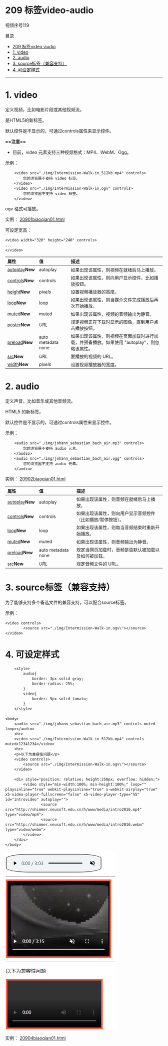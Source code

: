 # 209 标签video-audio

视频序号119

目录
- [209 标签video-audio](#209-标签video-audio)
- [1. video](#1-video)
- [2. audio](#2-audio)
- [3. source标签（兼容支持）](#3-source标签兼容支持)
- [4. 可设定样式](#4-可设定样式)


***

# 1. video

定义视频，比如电影片段或其他视频流。

是HTML5的新标签。

默认控件是不显示的，可通过controls属性来显示控件。

**==注意==**

* 目前，video 元素支持三种视频格式：MP4、WebM、Ogg。

示例：

```
    <video src="./img/Intermission-Walk-in_512kb.mp4" controls>
        您的浏览器不支持 video 标签。
    </video>
    <video src="./img/Intermission-Walk-in.ogv" controls>
        您的浏览器不支持 video 标签。
    </video>
```

ogv 格式可播放。

实例： [20901biaoqian01.html](20901biaoqian01.html) 

可设定宽高：

```
<video width="320" height="240" controls>
...
</video>
```

| 属性                                                         | 值                 | 描述                                                         |
| :----------------------------------------------------------- | :----------------- | :----------------------------------------------------------- |
| [autoplay](https://www.runoob.com/tags/att-video-autoplay.html)**New** | autoplay           | 如果出现该属性，则视频在就绪后马上播放。                     |
| [controls](https://www.runoob.com/tags/att-video-controls.html)**New** | controls           | 如果出现该属性，则向用户显示控件，比如播放按钮。             |
| [height](https://www.runoob.com/tags/att-video-height.html)**New** | *pixels*           | 设置视频播放器的高度。                                       |
| [loop](https://www.runoob.com/tags/att-video-loop.html)**New** | loop               | 如果出现该属性，则当媒介文件完成播放后再次开始播放。         |
| [muted](https://www.runoob.com/tags/att-video-muted.html)**New** | muted              | 如果出现该属性，视频的音频输出为静音。                       |
| [poster](https://www.runoob.com/tags/att-video-poster.html)**New** | *URL*              | 规定视频正在下载时显示的图像，直到用户点击播放按钮。         |
| [preload](https://www.runoob.com/tags/att-video-preload.html)**New** | auto metadata none | 如果出现该属性，则视频在页面加载时进行加载，并预备播放。如果使用 "autoplay"，则忽略该属性。 |
| [src](https://www.runoob.com/tags/att-video-src.html)**New** | *URL*              | 要播放的视频的 URL。                                         |
| [width](https://www.runoob.com/tags/att-video-width.html)**New** | *pixels*           | 设置视频播放器的宽度。                                       |

# 2. audio

定义声音，比如音乐或其他音频流。

HTML5 的新标签。

默认控件是不显示的，可通过controls属性来显示控件。

示例：

```
    <audio src="./img/johann_sebastian_bach_air.mp3" controls>
        您的浏览器不支持 audio 元素。
    </audio>
    <audio src="./img/johann_sebastian_bach_air.ogg" controls>
        您的浏览器不支持 audio 元素。
    </audio>
```

实例： [20902biaoqian01.html](20902biaoqian01.html) 

| 属性                                                         | 值                 | 描述                                                        |
| :----------------------------------------------------------- | :----------------- | :---------------------------------------------------------- |
| [autoplay](https://www.runoob.com/tags/att-audio-autoplay.html)**New** | autoplay           | 如果出现该属性，则音频在就绪后马上播放。                    |
| [controls](https://www.runoob.com/tags/att-audio-controls.html)**New** | controls           | 如果出现该属性，则向用户显示音频控件（比如播放/暂停按钮）。 |
| [loop](https://www.runoob.com/tags/att-audio-loop.html)**New** | loop               | 如果出现该属性，则每当音频结束时重新开始播放。              |
| [muted](https://www.runoob.com/tags/att-audio-muted.html)**New** | muted              | 如果出现该属性，则音频输出为静音。                          |
| [preload](https://www.runoob.com/tags/att-audio-preload.html)**New** | auto metadata none | 规定当网页加载时，音频是否默认被加载以及如何被加载。        |
| [src](https://www.runoob.com/tags/att-audio-src.html)**New** | *URL*              | 规定音频文件的 URL。                                        |



# 3. source标签（兼容支持）

为了能够支持多个备选文件的兼容支持，可以配合source标签。

示例：

```
<video controls>
        <source src="./img/Intermission-Walk-in.ogv\"></source>
</video>
```



# 4. 可设定样式

```
    <style>
        audio{
            border: 3px solid gray;
            border-radius: 25%;
        }
        video{
            border: 5px solid tomato;
        }
    </style>

<body>
    <audio src="./img/johann_sebastian_bach_air.mp3" controls muted loop></audio>
    <hr>
    <video src="./img/Intermission-Walk-in_512kb.mp4" controls muted>12341234</video>
    <hr>
    <p>以下为兼容性问题</p>
    <video controls>
        <source src="./img/Intermission-Walk-in.ogv\"></source>
    </video>

    <div style="position: relative; height:250px; overflow: hidden;">
        <video style="min-width:100%; min-height:100%;" loop="" playsinline="true" webkit-playsinline="true" x-webkit-airplay="true" x5-video-player-fullscreen="false" x5-video-player-type="h5" id="introvideo" autoplay="">
                <source src="http://shimmer.neusoft.edu.cn/h/www/media/intro2016.mp4" type="video/mp4">
                <source src="http://shimmer.neusoft.edu.cn/h/www/media/intro2016.webm" type="video/webm">
        </video>
    </div>
</body>
```

![20901](img/20901.png)

实例： [20904biaoqian01.html](20904biaoqian01.html) 